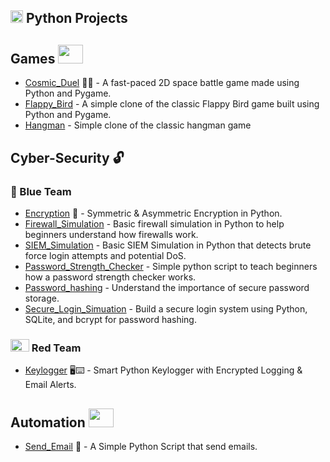 <h2> <img src= "https://github.com/user-attachments/assets/8969d1e8-67ee-4918-98bf-ce02b4cb63a3" width="20" height="20" /> Python Projects</h2>

## Games <img src= "https://github.com/user-attachments/assets/be41a9ef-9210-41ae-802e-8dd61b5e5851" width="40" height="30" />

- <a href="https://github.com/nickagesa/Cosmic_Duel">Cosmic_Duel</a> 🚀🔥 - A fast-paced 2D space battle game made using Python and Pygame.
- <a href="https://github.com/nickagesa/Flappy_Bird">Flappy_Bird</a> - A simple clone of the classic Flappy Bird game built using Python and Pygame.
- <a href="https://github.com/nickagesa/Hangman">Hangman</a> - Simple clone of the classic hangman game

## Cyber-Security 🔓
### 🧢 Blue Team 
- <a href="https://github.com/nickagesa/Encryption">Encryption</a> 🔐 - Symmetric & Asymmetric Encryption in Python.
- <a href="https://github.com/nickagesa/Firewall_Simulation">Firewall_Simulation</a> - Basic firewall simulation in Python to help beginners understand how firewalls work.
- <a href="https://github.com/nickagesa/SIEM_Simulation">SIEM_Simulation</a> - Basic SIEM Simulation in Python that detects brute force login attempts and potential DoS.
- <a href="https://github.com/nickagesa/Password_Strength_Checker">Password_Strength_Checker</a> - Simple python script to teach beginners how a password strength checker works.
- <a href="https://github.com/nickagesa/Password_Hashing">Password_hashing</a> - Understand the importance of secure password storage.
- <a href="https://github.com/nickagesa/Secure_Login_Simuation">Secure_Login_Simuation</a> - Build a secure login system using Python, SQLite, and bcrypt for password hashing.
### <img src="https://github.com/user-attachments/assets/b0cc4849-f250-438f-a2de-d8b5aa6d1670" width="30" height="20" /> Red Team 
- <a href="https://github.com/nickagesa/Keylogger">Keylogger</a> 🖥️⌨️ - Smart Python Keylogger with Encrypted Logging & Email Alerts.

## Automation <img src= "https://github.com/user-attachments/assets/d2aa6fc1-5908-42b9-a1e3-36df0fce5278" width="40" height="30" />
- <a href="https://github.com/nickagesa/Send_Email">Send_Email</a> 📧 - A Simple Python Script that send emails.



